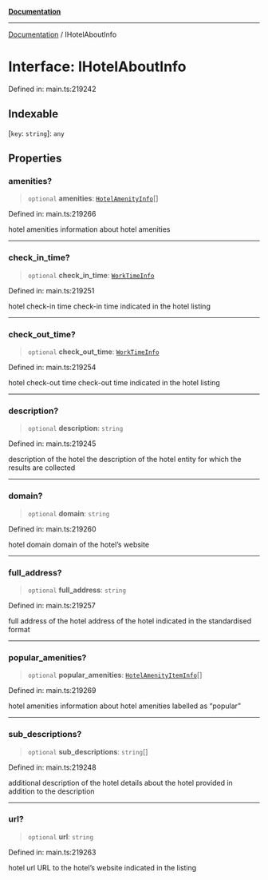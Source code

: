 [**Documentation**](../README.md)

***

[Documentation](../README.md) / IHotelAboutInfo

# Interface: IHotelAboutInfo

Defined in: main.ts:219242

## Indexable

\[`key`: `string`\]: `any`

## Properties

### amenities?

> `optional` **amenities**: [`HotelAmenityInfo`](../classes/HotelAmenityInfo.md)[]

Defined in: main.ts:219266

hotel amenities
information about hotel amenities

***

### check\_in\_time?

> `optional` **check\_in\_time**: [`WorkTimeInfo`](../classes/WorkTimeInfo.md)

Defined in: main.ts:219251

hotel check-in time
check-in time indicated in the hotel listing

***

### check\_out\_time?

> `optional` **check\_out\_time**: [`WorkTimeInfo`](../classes/WorkTimeInfo.md)

Defined in: main.ts:219254

hotel check-out time
check-out time indicated in the hotel listing

***

### description?

> `optional` **description**: `string`

Defined in: main.ts:219245

description of the hotel
the description of the hotel entity for which the results are collected

***

### domain?

> `optional` **domain**: `string`

Defined in: main.ts:219260

hotel domain
domain of the hotel’s website

***

### full\_address?

> `optional` **full\_address**: `string`

Defined in: main.ts:219257

full address of the hotel
address of the hotel indicated in the standardised format

***

### popular\_amenities?

> `optional` **popular\_amenities**: [`HotelAmenityItemInfo`](../classes/HotelAmenityItemInfo.md)[]

Defined in: main.ts:219269

hotel amenities
information about hotel amenities labelled as “popular”

***

### sub\_descriptions?

> `optional` **sub\_descriptions**: `string`[]

Defined in: main.ts:219248

additional description of the hotel
details about the hotel provided in addition to the description

***

### url?

> `optional` **url**: `string`

Defined in: main.ts:219263

hotel url
URL to the hotel’s website indicated in the listing
